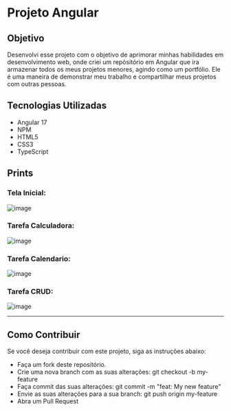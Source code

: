 # Projeto Angular

## Objetivo
Desenvolvi esse projeto com o objetivo de aprimorar minhas habilidades em desenvolvimento web, onde criei um repósitório em Angular que ira armazenar todos os meus projetos menores, agindo como um portfólio. 
Ele é uma maneira de demonstrar meu trabalho e compartilhar meus projetos com outras pessoas.


## Tecnologias Utilizadas
- Angular 17
- NPM
- HTML5
- CSS3
- TypeScript

## Prints

### Tela Inicial:
![image](https://github.com/Lucasrx6/AngCRUD1/assets/86980974/432ae3c5-fdda-44b5-8a28-57f250665096)


### Tarefa Calculadora:
![image](https://github.com/Lucasrx6/AngCRUD1/assets/86980974/d7ad8de5-b333-4a13-bbb7-925d796213d4)


### Tarefa Calendario:
![image](https://github.com/Lucasrx6/AngCRUD1/assets/86980974/d0ccd4e4-ac57-4b00-9163-5819c6ebd64a)


### Tarefa CRUD:
![image](https://github.com/Lucasrx6/AngCRUD1/assets/86980974/354b00dd-4027-47bb-871e-0af69c837497)


_______________________________________________

## Como Contribuir
Se você deseja contribuir com este projeto, siga as instruções abaixo:

- Faça um fork deste repositório.
- Crie uma nova branch com as suas alterações: git checkout -b my-feature
- Faça commit das suas alterações: git commit -m "feat: My new feature"
- Envie as suas alterações para a sua branch: git push origin my-feature
- Abra um Pull Request
